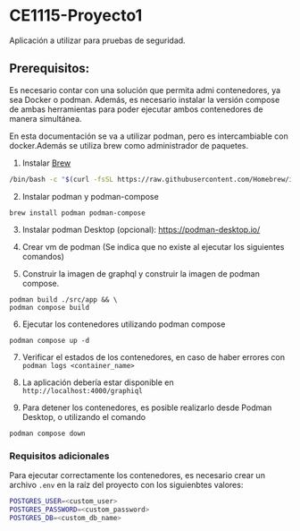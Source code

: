 # CE1115-Proyecto1
Aplicación a utilizar para pruebas de seguridad.

## Prerequisitos:
Es necesario contar con una solución que permita admi contenedores, ya sea Docker o podman.
Además, es necesario instalar la versión compose de ambas herramientas para poder ejecutar ambos contenedores de manera simultánea.

En esta documentación se va a utilizar podman, pero es intercambiable con docker.Además se utiliza brew como administrador de paquetes.

1. Instalar [Brew](https://brew.sh)

``` sh
/bin/bash -c "$(curl -fsSL https://raw.githubusercontent.com/Homebrew/install/HEAD/install.sh)"
```

2. Instalar podman y podman-compose
```
brew install podman podman-compose
```

3. Instalar podman Desktop (opcional): https://podman-desktop.io/

4. Crear vm de podman (Se indica que no existe al ejecutar los siguientes comandos)

5. Construir la imagen de graphql y construir la imagen de podman compose.
```
podman build ./src/app && \
podman compose build
```

6. Ejecutar los contenedores utilizando podman compose
```
podman compose up -d
```

7. Verificar el estados de los contenedores, en caso de haber errores con `podman logs <container_name>`

8. La aplicación debería estar disponible en `http://localhost:4000/graphiql`

9. Para detener los contenedores, es posible realizarlo desde Podman Desktop, o utilizando el comando
```
podman compose down
```

### Requisitos adicionales
Para ejecutar correctamente los contenedores, es necesario crear un archivo `.env` en la raíz del proyecto con los siguienbtes valores:
``` sh
POSTGRES_USER=<custom_user>
POSTGRES_PASSWORD=<custom_password>
POSTGRES_DB=<custom_db_name>
```